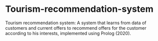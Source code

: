 # Tourism-recommendation-system
Tourism recommendation system: A system that learns from data of customers and current offers to recommend offers for the customer according to his interests, implemented using Prolog (2020).
